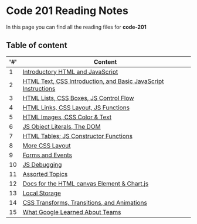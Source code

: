 # Code 201 Reading Notes
In this page you can find all the reading files for **code-201**


## Table of content 

|'#' |  Content |
| ------------ | -------------|
| 1  | [Introductory HTML and JavaScript](class-01.md)|
| 2  | [HTML Text, CSS Introduction, and Basic JavaScript Instructions](class-02.md)|
| 3  | [HTML Lists, CSS Boxes, JS Control Flow](Read03.md) |
| 4  | [HTML Links, CSS Layout, JS Functions](Read04.md)|
| 5  | [HTML Images, CSS Color & Text](Read05.md)|
| 6  | [JS Object Literals, The DOM](Read06.md)|
| 7  | [HTML Tables; JS Constructor Functions](Read07.md)|
| 8  | [More CSS Layout](Read08.md)|
| 9  | [Forms and Events](Read09.md)|
| 10 | [JS Debugging](Read10.md)|
| 11 | [Assorted Topics](Read11.md)|
| 12 | [Docs for the HTML canvas Element & Chart.js](Read12.md)|
| 13 | [Local Storage](Read13.md)|
| 14 | [CSS Transforms, Transitions, and Animations](Read14a.md)|
| 15 | [What Google Learned About Teams](Read14b.md)|

